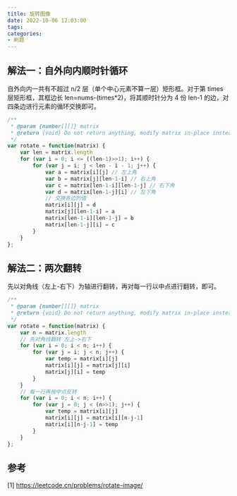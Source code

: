 ```yaml
---
title: 旋转图像
date: 2022-10-06 12:03:00
tags:
categories:
- 刷题
---
```


## 解法一：自外向内顺时针循环
自外向内一共有不超过 n/2 层（单个中心元素不算一层）矩形框。对于第 times 层矩形框，其框边长 len=nums-(times*2)，将其顺时针分为 4 份 len-1 的边，对四条边进行元素的循环交换即可。
```javascript
/**
 * @param {number[][]} matrix
 * @return {void} Do not return anything, modify matrix in-place instead.
 */
var rotate = function(matrix) {
    var len = matrix.length
    for (var i = 0; i <= ((len-1)>>1); i++) {
        for (var j = i; j < len - i - 1; j++) {
            var a = matrix[i][j] // 左上角
            var b = matrix[j][len-1-i] // 右上角
            var c = matrix[len-1-i][len-1-j] // 右下角
            var d = matrix[len-1-j][i] // 左下角
            // 交换各边的值
            matrix[i][j] = d
            matrix[j][len-1-i] = a
            matrix[len-1-i][len-1-j] = b
            matrix[len-1-j][i] = c
        }
    }
};
```

## 解法二：两次翻转
先以对角线（左上-右下）为轴进行翻转，再对每一行以中点进行翻转，即可。
```javascript
/**
 * @param {number[][]} matrix
 * @return {void} Do not return anything, modify matrix in-place instead.
 */
var rotate = function(matrix) {
    var n = matrix.length
    // 先对角线翻转 左上->右下
    for (var i = 0; i < n; i++) {
        for (var j = i; j < n; j++) {
            var temp = matrix[i][j]
            matrix[i][j] = matrix[j][i]
            matrix[j][i] = temp
        }
    }
    // 每一行再按中点反转
    for (var i = 0; i < n; i++) {
        for (var j = 0; j < (n>>1); j++) {
            var temp = matrix[i][j]
            matrix[i][j] = matrix[i][n-j-1]
            matrix[i][n-j-1] = temp
        }
    }
};
```

## 参考
[1] https://leetcode.cn/problems/rotate-image/